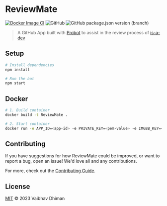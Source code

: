 # ReviewMate

[![Docker Image CI](https://github.com/VaibhavSys/ReviewMate/actions/workflows/docker-image.yml/badge.svg?branch=master)](https://github.com/VaibhavSys/ReviewMate/actions/workflows/docker-image.yml)
![GitHub](https://img.shields.io/github/license/VaibhavSys/ReviewMate)
![GitHub package.json version (branch)](https://img.shields.io/github/package-json/v/VaibhavSys/ReviewMate/master)

> A GitHub App built with [Probot](https://github.com/probot/probot) to assist in the review process of [is-a-dev](https://github.com/is-a-dev/register)

## Setup

```sh
# Install dependencies
npm install

# Run the bot
npm start
```

## Docker

```sh
# 1. Build container
docker build -t ReviewMate .

# 2. Start container
docker run -e APP_ID=<app-id> -e PRIVATE_KEY=<pem-value> -e IMGBB_KEY=<imgbb-key> -e SCREENSHOTLAYER_KEY=<screenshotlayer-key> -e WEBHOOK_SECRET=<webhook-secret> ReviewMate
```

## Contributing

If you have suggestions for how ReviewMate could be improved, or want to report a bug, open an issue! We'd love all and any contributions.

For more, check out the [Contributing Guide](CONTRIBUTING.md).

## License

[MIT](LICENSE) © 2023 Vaibhav Dhiman
